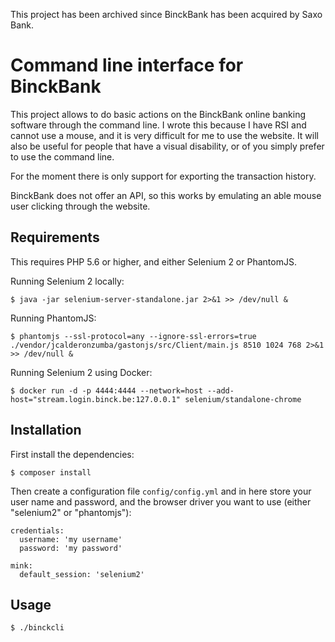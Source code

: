 This project has been archived since BinckBank has been acquired by Saxo Bank.

# Command line interface for BinckBank

This project allows to do basic actions on the BinckBank online banking
software through the command line. I wrote this because I have RSI and cannot
use a mouse, and it is very difficult for me to use the website. It will also
be useful for people that have a visual disability, or of you simply prefer to
use the command line.

For the moment there is only support for exporting the transaction history.

BinckBank does not offer an API, so this works by emulating an able mouse user
clicking through the website.

## Requirements

This requires PHP 5.6 or higher, and either Selenium 2 or PhantomJS.

Running Selenium 2 locally:

```
$ java -jar selenium-server-standalone.jar 2>&1 >> /dev/null &
```

Running PhantomJS:

```
$ phantomjs --ssl-protocol=any --ignore-ssl-errors=true ./vendor/jcalderonzumba/gastonjs/src/Client/main.js 8510 1024 768 2>&1 >> /dev/null &
```

Running Selenium 2 using Docker:

```
$ docker run -d -p 4444:4444 --network=host --add-host="stream.login.binck.be:127.0.0.1" selenium/standalone-chrome
```

## Installation

First install the dependencies:
```
$ composer install
```

Then create a configuration file `config/config.yml` and in here store your
user name and password, and the browser driver you want to use (either
"selenium2" or "phantomjs"):

```
credentials:
  username: 'my username'
  password: 'my password'

mink:
  default_session: 'selenium2'
```

## Usage

```
$ ./binckcli
```
